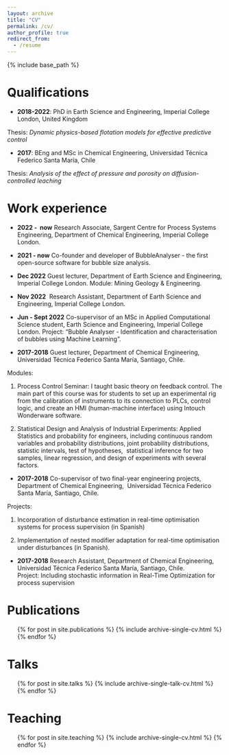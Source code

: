 ```yaml
---
layout: archive
title: "CV"
permalink: /cv/
author_profile: true
redirect_from:
  - /resume
---
```


{% include base_path %}

# Qualifications
* **2018-2022**: PhD in Earth Science and Engineering, Imperial College London, United Kingdom
 
 Thesis: *Dynamic physics-based flotation models for effective predictive control*
 
* **2017**: BEng and MSc in Chemical Engineering, Universidad Técnica Federico Santa María, Chile

Thesis: *Analysis of the effect of pressure and porosity on diffusion-controlled leaching*


# Work experience

* **2022 -  now** Research Associate, Sargent Centre for Process Systems Engineering, Department of Chemical Engineering, Imperial College London.

* **2021 - now**	Co-founder and developer of BubbleAnalyser - the first open-source software for bubble size analysis. 

* **Dec 2022** Guest lecturer, Department of Earth Science and Engineering, Imperial College London. Module: Mining Geology & Engineering. 

* **Nov 2022** 	Research Assistant, Department of Earth Science and Engineering, Imperial College London.

* **Jun - Sept 2022** Co-supervisor of an MSc in Applied Computational Science student, Earth Science and Engineering, Imperial College London. Project: “Bubble Analyser - Identification and characterisation of bubbles using Machine Learning”.

* **2017-2018** Guest lecturer, Department of Chemical Engineering,  Universidad Técnica Federico Santa María, Santiago, Chile.

Modules:

1. Process Control Seminar: I taught basic theory on feedback control. The main part of this course was for students to set up an experimental rig from the calibration of instruments to its connection to PLCs, control logic, and create an HMI (human-machine interface) using Intouch Wonderware software.

2. Statistical Design and Analysis of Industrial Experiments: Applied Statistics and probability for engineers, including continuous random variables and probability distributions, joint probability distributions, statistic intervals, test of hypotheses,  statistical inference for two samples, linear regression, and design of experiments with several factors.

* **2017-2018**	Co-supervisor of two final-year engineering projects, Department of Chemical Engineering,  Universidad Técnica Federico Santa María, Santiago, Chile.

Projects:

1. Incorporation of disturbance estimation in real-time optimisation systems for process supervision (in Spanish)

2. Implementation of nested modifier adaptation for real-time optimisation under disturbances (in Spanish).

* **2017-2018** Research Assistant, Department of Chemical Engineering,  Universidad Técnica Federico Santa María, Santiago, Chile. Project: Including stochastic information in Real-Time Optimization for process supervision
  


# Publications
  <ul>{% for post in site.publications %}
    {% include archive-single-cv.html %}
  {% endfor %}</ul>
  
# Talks

  <ul>{% for post in site.talks %}
    {% include archive-single-talk-cv.html %}
  {% endfor %}</ul>
  
# Teaching
  <ul>{% for post in site.teaching %}
    {% include archive-single-cv.html %}
  {% endfor %}</ul>

